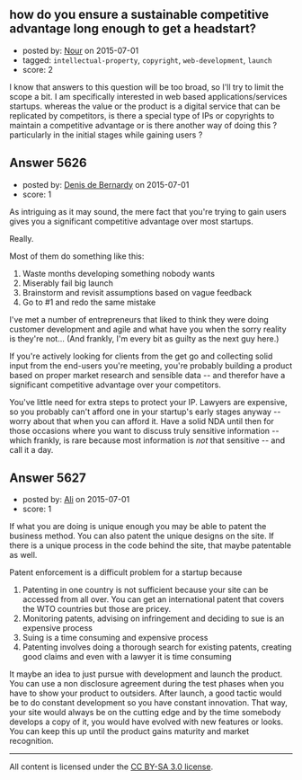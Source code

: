 ## how do you ensure a sustainable competitive advantage long enough to get a headstart?

- posted by: [Nour](https://stackexchange.com/users/3792255/nour) on 2015-07-01
- tagged: `intellectual-property`, `copyright`, `web-development`, `launch`
- score: 2

I know that answers to this question will be too broad, so I'll try to limit the scope a bit. I am specifically interested in web based applications/services startups. whereas the value or the product is a digital service that can be replicated by competitors, is there a special type of IPs or copyrights to maintain a competitive advantage or is there another way of doing this ?particularly in the initial stages while gaining users ?


## Answer 5626

- posted by: [Denis de Bernardy](https://stackexchange.com/users/182468/denis-de-bernardy) on 2015-07-01
- score: 1

As intriguing as it may sound, the mere fact that you're trying to gain users gives you a significant competitive advantage over most startups.

Really.

Most of them do something like this:

1. Waste months developing something nobody wants
2. Miserably fail big launch
3. Brainstorm and revisit assumptions based on vague feedback
4. Go to #1 and redo the same mistake

I've met a number of entrepreneurs that liked to think they were doing customer development and agile and what have you when the sorry reality is they're not... (And frankly, I'm every bit as guilty as the next guy here.)

If you're actively looking for clients from the get go and collecting solid input from the end-users you're meeting, you're probably building a product based on proper market research and sensible data -- and therefor have a significant competitive advantage over your competitors.

You've little need for extra steps to protect your IP. Lawyers are expensive, so you probably can't afford one in your startup's early stages anyway -- worry about that when you can afford it. Have a solid NDA until then for those occasions where you want to discuss truly sensitive information -- which frankly, is rare because most information is *not* that sensitive -- and call it a day.


## Answer 5627

- posted by: [Ali](https://stackexchange.com/users/2815644/ali) on 2015-07-01
- score: 1

If what you are doing is unique enough you may be able to patent the business method. You can also patent the unique designs on the site. If there is a unique process in the code behind the site, that maybe patentable as well. 

Patent enforcement is a difficult problem for a startup because

 1. Patenting in one country is not sufficient because your site can be accessed from all over. You can get an international patent that covers the WTO countries but those are pricey. 
 2. Monitoring patents, advising on infringement and deciding to sue is an expensive process
 3. Suing is a time consuming and expensive process
 4. Patenting involves doing a thorough search for existing patents, creating good claims and even with a lawyer it is time consuming

It maybe an idea to just pursue with development and launch the product. You can use a non disclosure agreement during the test phases when you have to show your product to outsiders. After launch, a good tactic would be to do constant development so you have constant innovation. That way, your site would  always be on the cutting edge and by the time somebody develops a copy of it, you would have evolved with new features or looks. You can keep this up until the product gains maturity and market recognition. 







---

All content is licensed under the [CC BY-SA 3.0 license](https://creativecommons.org/licenses/by-sa/3.0/).
